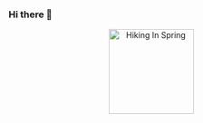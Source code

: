 ### Hi there 👋
<div align="center">
<a data-flickr-embed="true" href="https://www.flickr.com/photos/196950037@N03/52504174513/" title="Hiking In Spring"><img src="https://live.staticflickr.com/65535/52504174513_d492cb36b1_q.jpg" width="150" height="150" alt="Hiking In Spring"></a>
 </div>

<!--
**sokolroman/sokolroman** is a ✨ _special_ ✨ repository because its `README.md` (this file) appears on your GitHub profile.

Here are some ideas to get you started:

- 🔭 I’m currently working on ...
- 🌱 I’m currently learning ...
- 👯 I’m looking to collaborate on ...
- 🤔 I’m looking for help with ...
- 💬 Ask me about ...
- 📫 How to reach me: ...
- 😄 Pronouns: ...
- ⚡ Fun fact: ...
-->
